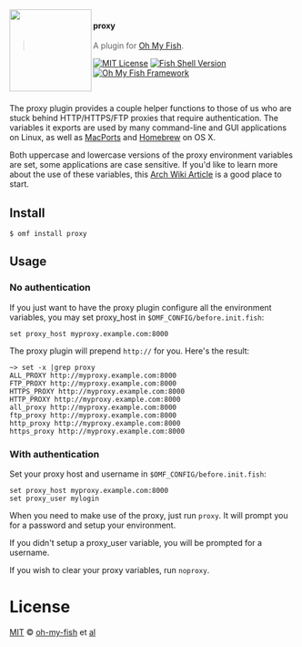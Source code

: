 <img src="https://cdn.rawgit.com/oh-my-fish/oh-my-fish/e4f1c2e0219a17e2c748b824004c8d0b38055c16/docs/logo.svg" align="left" width="144px" height="144px"/>

#### proxy
> A plugin for [Oh My Fish][omf-link].

[![MIT License](https://img.shields.io/badge/license-MIT-007EC7.svg?style=flat-square)](/LICENSE)
[![Fish Shell Version](https://img.shields.io/badge/fish-v2.2.0-007EC7.svg?style=flat-square)](http://fishshell.com)
[![Oh My Fish Framework](https://img.shields.io/badge/Oh%20My%20Fish-Framework-007EC7.svg?style=flat-square)](https://www.github.com/oh-my-fish/oh-my-fish)

<br/>

The proxy plugin provides a couple helper functions to those of us who are
stuck behind HTTP/HTTPS/FTP proxies that require authentication.  The variables
it exports are used by many command-line and GUI applications on Linux, as well
as [MacPorts][macports] and [Homebrew][homebrew] on OS X.

Both uppercase and lowercase versions of the proxy environment variables are
set, some applications are case sensitive.  If you'd like to learn more about
the use of these variables, this [Arch Wiki Article][archwiki-article] is a
good place to start.

[macports]:         http://www.macports.org/
[homebrew]:         http://brew.sh/
[archwiki-article]: https://wiki.archlinux.org/index.php/proxy_settings


## Install

```fish
$ omf install proxy
```


## Usage

### No authentication

If you just want to have the proxy plugin configure all the environment
variables, you may set proxy_host in `$OMF_CONFIG/before.init.fish`:

```fish
set proxy_host myproxy.example.com:8000
```

The proxy plugin will prepend `http://` for you.  Here's the result:

    ~> set -x |grep proxy
    ALL_PROXY http://myproxy.example.com:8000
    FTP_PROXY http://myproxy.example.com:8000
    HTTPS_PROXY http://myproxy.example.com:8000
    HTTP_PROXY http://myproxy.example.com:8000
    all_proxy http://myproxy.example.com:8000
    ftp_proxy http://myproxy.example.com:8000
    http_proxy http://myproxy.example.com:8000
    https_proxy http://myproxy.example.com:8000

### With authentication

Set your proxy host and username in `$OMF_CONFIG/before.init.fish`:

```fish
set proxy_host myproxy.example.com:8000
set proxy_user mylogin
```

When you need to make use of the proxy, just run `proxy`.  It will prompt you
for a password and setup your environment.

If you didn't setup a proxy_user variable, you will be prompted for a username.

If you wish to clear your proxy variables, run `noproxy`.


# License

[MIT][mit] © [oh-my-fish][author] et [al][contributors]

[mit]:            http://opensource.org/licenses/MIT
[author]:         http://github.com/oh-my-fish
[contributors]:   https://github.com/oh-my-fish/plugin-proxy/graphs/contributors
[omf-link]:       https://www.github.com/oh-my-fish/oh-my-fish

[license-badge]:  https://img.shields.io/badge/license-MIT-007EC7.svg?style=flat-square
